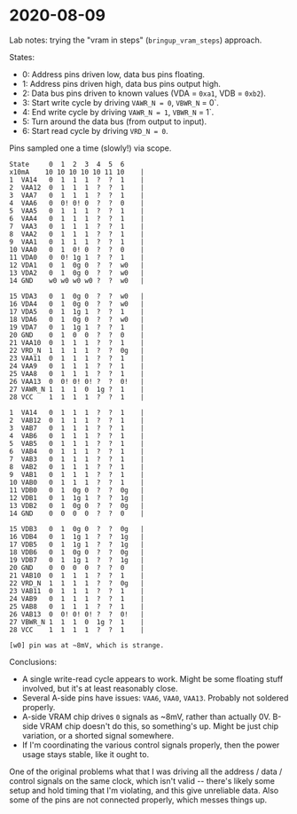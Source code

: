 # 2020-08-09

Lab notes: trying the "vram in steps" (`bringup_vram_steps`) approach.

States:

* 0: Address pins driven low, data bus pins floating.
* 1: Address pins driven high, data bus pins output high.
* 2: Data bus pins driven to known values (VDA = `0xa1`, VDB = `0xb2`).
* 3: Start write cycle by driving `VAWR_N = 0`, `VBWR_N` = 0`.
* 4: End write cycle by driving `VAWR_N = 1`, `VBWR_N` = 1`.
* 5: Turn around the data bus (from output to input).
* 6: Start read cycle by driving `VRD_N = 0`.

Pins sampled one a time (slowly!) via scope.

```
State     0  1  2  3  4  5  6
x10mA    10 10 10 10 10 11 10    |
1  VA14   0  1  1  1  ?  ?  1    |
2  VAA12  0  1  1  1  ?  ?  1    |
3  VAA7   0  1  1  1  ?  ?  1    |
4  VAA6   0  0! 0! 0  ?  ?  0    |
5  VAA5   0  1  1  1  ?  ?  1    |
6  VAA4   0  1  1  1  ?  ?  1    |
7  VAA3   0  1  1  1  ?  ?  1    |
8  VAA2   0  1  1  1  ?  ?  1    |
9  VAA1   0  1  1  1  ?  ?  1    |
10 VAA0   0  1  0! 0  ?  ?  0    |
11 VDA0   0  0! 1g 1  ?  ?  1    |
12 VDA1   0  1  0g 0  ?  ?  w0   |
13 VDA2   0  1  0g 0  ?  ?  w0   |
14 GND    w0 w0 w0 w0 ?  ?  w0   |

15 VDA3   0  1  0g 0  ?  ?  w0   |
16 VDA4   0  1  0g 0  ?  ?  w0   |
17 VDA5   0  1  1g 1  ?  ?  1    |
18 VDA6   0  1  0g 0  ?  ?  w0   |
19 VDA7   0  1  1g 1  ?  ?  1    |
20 GND    0  1  0  0  ?  ?  0    |
21 VAA10  0  1  1  1  ?  ?  1    |
22 VRD_N  1  1  1  1  ?  ?  0g   |
23 VAA11  0  1  1  1  ?  ?  1    |
24 VAA9   0  1  1  1  ?  ?  1    |
25 VAA8   0  1  1  1  ?  ?  1    |
26 VAA13  0  0! 0! 0! ?  ?  0!   |
27 VAWR_N 1  1  1  0  1g ?  1    |
28 VCC    1  1  1  1  ?  ?  1    |

1  VA14   0  1  1  1  ?  ?  1    |
2  VAB12  0  1  1  1  ?  ?  1    |
3  VAB7   0  1  1  1  ?  ?  1    |
4  VAB6   0  1  1  1  ?  ?  1    |
5  VAB5   0  1  1  1  ?  ?  1    |
6  VAB4   0  1  1  1  ?  ?  1    |
7  VAB3   0  1  1  1  ?  ?  1    |
8  VAB2   0  1  1  1  ?  ?  1    |
9  VAB1   0  1  1  1  ?  ?  1    |
10 VAB0   0  1  1  1  ?  ?  1    |
11 VDB0   0  1  0g 0  ?  ?  0g   |
12 VDB1   0  1  1g 1  ?  ?  1g   |
13 VDB2   0  1  0g 0  ?  ?  0g   |
14 GND    0  0  0  0  ?  ?  0    |

15 VDB3   0  1  0g 0  ?  ?  0g   |
16 VDB4   0  1  1g 1  ?  ?  1g   |
17 VDB5   0  1  1g 1  ?  ?  1g   |
18 VDB6   0  1  0g 0  ?  ?  0g   |
19 VDB7   0  1  1g 1  ?  ?  1g   |
20 GND    0  0  0  0  ?  ?  0    |
21 VAB10  0  1  1  1  ?  ?  1    |
22 VRD_N  1  1  1  1  ?  ?  0g   |
23 VAB11  0  1  1  1  ?  ?  1    |
24 VAB9   0  1  1  1  ?  ?  1    |
25 VAB8   0  1  1  1  ?  ?  1    |
26 VAB13  0  0! 0! 0! ?  ?  0!   |
27 VBWR_N 1  1  1  0  1g ?  1    |
28 VCC    1  1  1  1  ?  ?  1    |

[w0] pin was at ~8mV, which is strange.
```

Conclusions:

* A single write-read cycle appears to work.  Might be some floating stuff involved, but it's at least reasonably close.
* Several A-side pins have issues: `VAA6`, `VAA0`, `VAA13`.  Probably not soldered properly.
* A-side VRAM chip drives `0` signals as ~8mV, rather than actually 0V.  B-side VRAM chip doesn't do this, so something's up.  Might be just chip variation, or a shorted signal somewhere.
* If I'm coordinating the various control signals properly, then the power usage stays stable, like it ought to.

One of the original problems what that I was driving all the address / data / control signals on the same clock, which isn't valid -- there's likely some setup and hold timing that I'm violating, and this give unreliable data.  Also some of the pins are not connected properly, which messes things up.

